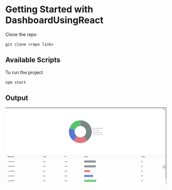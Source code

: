 # Getting Started with DashboardUsingReact

Clone the repo
```
git clone <repo link>
```

## Available Scripts

To run the project

```
npm start
```
## Output
![React Logo](https://github.com/mridul217/DashboardUsingReact/blob/main/docs/run/pie-table.png)
